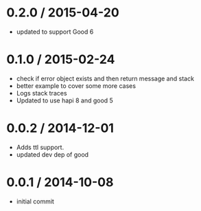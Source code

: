 
0.2.0 / 2015-04-20
==================

  * updated to support Good 6


0.1.0 / 2015-02-24
==================

  * check if error object exists and then return message and stack
  * better example to cover some more cases
  * Logs stack traces
  * Updated to use hapi 8 and good 5

0.0.2 / 2014-12-01 
==================

  * Adds ttl support.
  * updated dev dep of good

0.0.1 / 2014-10-08 
==================

  * initial commit
